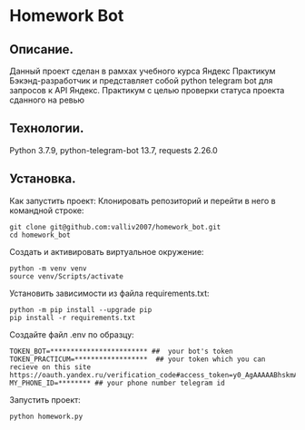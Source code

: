 # Homework Bot
## Описание.
Данный проект сделан в рамхах учебного курса Яндекс Практикум Бэкэнд-разработчик и представляет собой python telegram bot для запросов к API Яндекс. Практикум с целью проверки статуса проекта сданного на ревью

## Технологии.
Python 3.7.9,
python-telegram-bot 13.7, 
requests 2.26.0

## Установка.
Как запустить проект:
Клонировать репозиторий и перейти в него в командной строке:

```
git clone git@github.com:valliv2007/homework_bot.git
cd homework_bot
```
Cоздать и активировать виртуальное окружение:
```
python -m venv venv
source venv/Scripts/activate
```
Установить зависимости из файла requirements.txt:
```
python -m pip install --upgrade pip
pip install -r requirements.txt
```
Создайте файл .env по образцу:
```
TOKEN_BOT=************************ ##  your bot's token
TOKEN_PRACTICUM=******************  ## your token which you can recieve on this site https://oauth.yandex.ru/verification_code#access_token=y0_AgAAAAABhskmAAYckQAAAADU_7oz9dzhkySnRv6JULZa3gmbLRZB41g&token_type=bearer&expires_in=2391769
MY_PHONE_ID=******** ## your phone number telegram id
```
Запустить проект:
```
python homework.py
```
